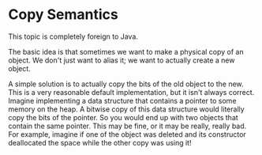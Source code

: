 # Copy Semantics

This topic is completely foreign to Java.

The basic idea is that sometimes we want to make a physical copy of an object. We don't just want to alias it; we want to actually create a new object.

A simple solution is to actually copy the bits of the old object to the new. This is a very reasonable default implementation, but it isn't always correct. Imagine implementing a data structure that contains a pointer to some memory on the heap. A bitwise copy of this data structure would literally copy the bits of the pointer. So you would end up with two objects that contain the same pointer. This may be fine, or it may be really, really bad. For example, imagine if one of the object was deleted and its constructor deallocated the space while the other copy was using it!